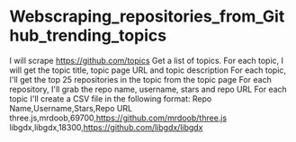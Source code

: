 # Webscraping_repositories_from_Github_trending_topics
I will scrape https://github.com/topics
Get a list of topics. For each topic, I will get the topic title, topic page URL and topic description
For each topic, I'll get the top 25 repositories in the topic from the topic page
For each repository, I'll grab the repo name, username, stars and repo URL
For each topic I'll create a CSV file in the following format:
Repo Name,Username,Stars,Repo URL
three.js,mrdoob,69700,https://github.com/mrdoob/three.js
libgdx,libgdx,18300,https://github.com/libgdx/libgdx
